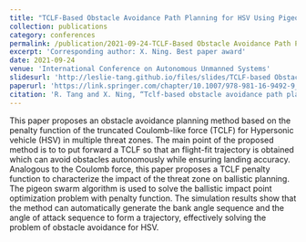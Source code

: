 ```yaml
---
title: "TCLF-Based Obstacle Avoidance Path Planning for HSV Using Pigeon-Inspired Optimization"
collection: publications
category: conferences
permalink: /publication/2021-09-24-TCLF-Based Obstacle Avoidance Path Planning for HSV Using Pigeon-Inspired Optimization
excerpt: 'Corresponding author: X. Ning. Best paper award'
date: 2021-09-24
venue: 'International Conference on Autonomous Unmanned Systems'
slidesurl: 'http://leslie-tang.github.io/files/slides/TCLF-based Obstacle avoidance path planning for HSV using Pigeon-inspired Optimization.pdf'
paperurl: 'https://link.springer.com/chapter/10.1007/978-981-16-9492-9_47'
citation: 'R. Tang and X. Ning, “Tclf-based obstacle avoidance path planning for hsv using pigeon-inspired optimization,” in International Conference on Autonomous Unmanned Systems. Springer, 2021, pp. 467–476.'
---
```


This paper proposes an obstacle avoidance planning method based on the penalty function of the truncated Coulomb-like force (TCLF) for Hypersonic vehicle (HSV) in multiple threat zones. The main point of the proposed method is to to put forward a TCLF so that an flight-fit trajectory is obtained which can avoid obstacles autonomously while ensuring landing accuracy. Analogous to the Coulomb force, this paper proposes a TCLF penalty function to characterize the impact of the threat zone on ballistic planning. The pigeon swarm algorithm is used to solve the ballistic impact point optimization problem with penalty function. The simulation results show that the method can automatically generate the bank angle sequence and the angle of attack sequence to form a trajectory, effectively solving the problem of obstacle avoidance for HSV.